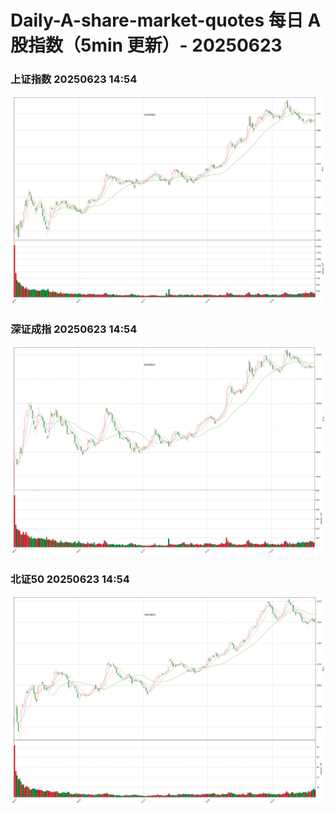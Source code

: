 
# Daily-A-share-market-quotes 每日 A 股指数（5min 更新）- 20250623

### 上证指数 20250623 14:54
![](./fig/2025/6/20250623-sh000001.png)

### 深证成指 20250623 14:54
![](./fig/2025/6/20250623-sz399001.png)

### 北证50 20250623 14:54
![](./fig/2025/6/20250623-bj899050.png)
